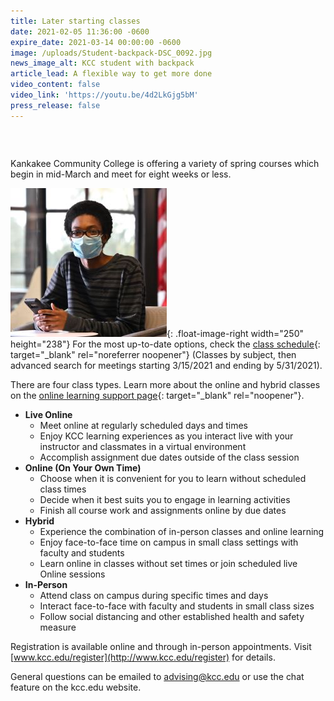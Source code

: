 ```yaml
---
title: Later starting classes
date: 2021-02-05 11:36:00 -0600
expire_date: 2021-03-14 00:00:00 -0600
image: /uploads/Student-backpack-DSC_0092.jpg
news_image_alt: KCC student with backpack
article_lead: A flexible way to get more done
video_content: false
video_link: 'https://youtu.be/4d2LkGjg5bM'
press_release: false
---
```


### &nbsp;

Kankakee Community College is offering a variety of spring courses which begin in mid-March and meet for eight weeks or less.

![](/uploads/joe-martin1-d51-5647.jpg){: .float-image-right width="250" height="238"} For the most up-to-date options, check the&nbsp;[class schedule](http://www.kcc.edu/students/academics/Pages/schedule.aspx){: target="_blank" rel="noreferrer noopener"}&nbsp;(Classes by subject, then advanced search for meetings starting 3/15/2021 and ending by 5/31/2021).

There are four class types. Learn more about the online and hybrid classes on the [online learning support page](http://www.kcc.edu/students/helpful/onlinelearningsupport/){: target="_blank" rel="noopener"}.

* **Live Online**
  * Meet online at regularly scheduled days and times
  * Enjoy KCC learning experiences as you interact live with your instructor and classmates in a virtual environment
  * Accomplish assignment due dates outside of the class session
* **Online (On Your Own Time)**
  * Choose when it is convenient for you to learn without scheduled class times
  * Decide when it best suits you to engage in learning activities
  * Finish all course work and assignments online by due dates
* **Hybrid**
  * Experience the combination of in-person classes and online learning
  * Enjoy face-to-face time on campus in small class settings with faculty and students
  * Learn online in classes without set times or join scheduled live Online sessions
* **In-Person**
  * Attend class on campus during specific times and days
  * Interact face-to-face with faculty and students in small class sizes
  * Follow social distancing and other established health and safety measure

Registration is available online and through in-person appointments. Visit [www.kcc.edu/register](http://www.kcc.edu/register) for details.

General questions can be emailed to [advising@kcc.edu](mailto:advising@kcc.edu)&nbsp;or use the chat feature on the kcc.edu website.
